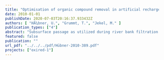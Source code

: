 ```yaml
---
title: "Optimisation of organic compound removal in artificial recharge systems by redox control and enhanced oxidation"
date: 2010-01-01
publishDate: 2020-07-03T20:16:37.933432Z
authors: [ "HÃ¼bner, U.", "Grummt, T.", "Jekel, M." ]
publication_types: ["4"]
abstract: "Subsurface passage as utilized during river bank filtration and artificial groundwater recharge has shown to be an effective barrier for multiple substances present in surface waters during drinking water production. Additionally it is widely used as polishing step after wastewater treatment. However, there are limitations concerning the removal of DOC and specific trace organics. The project ”OXIRED“ aims at assessing possibilities to overcome these limitations by combining subsurface passage with pre-oxidation by ozone. In the first phase of the project, laboratory-scale column experiments were conducted in order to quantify removal for different settings under varying conditions. In a previous study different combinations of advanced oxidation and subsurface passage were evaluated concerning their potential removal efficiency and practical implementation on the basis of existing, published experiences and theoretical considerations. Two different scenarios were identified as promising for experiments in laboratory-scale columns with surface water and sewage treatment plant effluent: (A) surface water - oxidation - groundwater recharge and (B) surface water - short bankfiltration - oxidation - groundwater recharge. The investigations were designed to lead to recommendations for the implementation of a combined system of subsurface passage and advanced oxidation in pilot scale experiments that will be carried out in the second phase of the project. Prior to column experiments, batch tests following the RCT-concept by Elovitz and von Gunten (1999) were carried out to characterize the reaction of ozone with the investigated water qualities [1]. Additional batch ozonation tests with subsequent analysis of biodegradable dissolved organic carbon (BDOC) were conducted in order to determine optimal ozone doses for DOC removal in column experiments. For laboratory-scale experiments a set of 8 soil columns (length: 1 m; diameter: 0.3 m) was operated at TUB to evaluate the effects of pre-ozonation of different source waters (secondary effluent, surface water, bank filtrate). Ozonation was conducted with gaseous ozone in a 13-L stirred tank reactor. Specific ozone doses of 0.7 mg O3/mg DOC0 and 0.9 mg O3/mg DOC0 were investigated. Trace organic compounds to be targeted were identified in a prior literature study on existing data on subsurface removal. Results from laboratory-scale soil column experiments led to recommend specific ozone doses (z) of 0.7 mg O3/mg DOC0 for the following technical- and pilot-scale applications. Removal of surface water DOC in the soil columns was increased from 22% without ozonation to 40% (z = 0.7) and 45% (z = 0.9) with preozonation and the DOC in the column effluent reached the level of tap water in Berlin within less than one week of retention time. At bank filtration and artificial recharge sites in Berlin similar removal rates were only observed within 3 - 6 months of retention [2]. The transformation of many trace compounds was efficient with specific ozone doses of 0.6-0.7 mg O3/mg DOC0. Realistic surface water concentrations of carbamazepine,sulfamethoxazole, diclofenac and bentazone were reduced below the limits of quantification (LOQ). The pesticides diuron and linuron were reduced close to LOQ. The substances MTBE, ETBE and atrazine were only partly transformed during ozonation. For efficient transformation of these substances, higher ozone doses or an optimisation of the oxidation process, for example as advanced oxidation process (AOP), should be considered. Operating a preceding bank filtration (scenario B) will enhance the transformation efficiency of MTBE and ETBE. With similar ozone consumption the transformation of MTBE and ETBE was increased by 27-31% and 28-33% of the original removal, respectively. Other investigated compounds were efficiently transformed during ozonation of surface water independently of the preceding bank filtration step. For the removal of bulk organic carbon only little improvement was observed for scenario B. Overall DOC removal increased from 45% with direct ozonation of surface water to up to 50% with a preceding soil column. Despite the presence of relevant bromide concentrations (~ 100 µg/L) formation of the oxidation by-product bromate was not observed (< 5 µg/L). However, this could also be a result of analytical problems, as later spiking tests showed. Formation of brominated organic compounds was also not observed. Adsorbable organic bromide (AOBr) even decreased by 50 - 60% for secondary effluent and 80 - 90% for surface water. The reduction of AOBr concentrations was accompanied by an increase of inorganic bromide by up to 40 µg/L during ozonation of surface water. In the two conducted in vitro genotoxicity tests (Ames test, micronucleus assay) no genotoxicity caused by ozonation of water samples was observed. Testing for cytotoxicity (glucose consumption rate, ROS generation) showed positive results in several samples. However, a systematic attribution of toxic effects to ozonation or subsequent soil passage was not possible. Reasons for cytotoxic effects were not evaluated within the scope of this project but it is assumed that they were caused by unknown cofactors. These results show that the objectives of enhanced removal of trace organics and DOC by combining ozonation and subsurface passage are well met. Further investigations need to confirm this for the pilot scale, especially taking into account the formation, retention and toxicity of oxidation by-products."
featured: false
publication: ""
url_pdf: "../../../pdf/Hübner-2010-389.pdf"
projects: ["oxired-1"]
---
```


